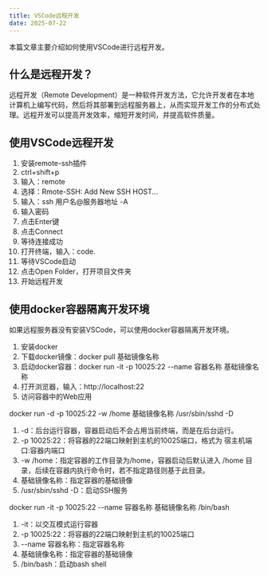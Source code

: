 ```yaml
---
title: VSCode远程开发
date: 2025-07-22
---
```


本篇文章主要介绍如何使用VSCode进行远程开发。

## 什么是远程开发？

远程开发（Remote Development）是一种软件开发方法，它允许开发者在本地计算机上编写代码，然后将其部署到远程服务器上，从而实现开发工作的分布式处理。远程开发可以提高开发效率，缩短开发时间，并提高软件质量。

## 使用VSCode远程开发

1. 安装remote-ssh插件
2. ctrl+shift+p
3. 输入：remote
4. 选择：Rmote-SSH: Add New SSH HOST...
5. 输入：ssh 用户名@服务器地址 -A
6. 输入密码
7. 点击Enter键
8. 点击Connect
9. 等待连接成功
10. 打开终端，输入：code.
11. 等待VSCode启动
12.  点击Open Folder，打开项目文件夹
13.  开始远程开发

## 使用docker容器隔离开发环境

如果远程服务器没有安装VSCode，可以使用docker容器隔离开发环境。

1. 安装docker
2. 下载docker镜像：docker pull 基础镜像名称
3. 启动docker容器：docker run -it -p 10025:22 --name 容器名称 基础镜像名称
4. 打开浏览器，输入：http://localhost:22
5. 访问容器中的Web应用

docker run -d -p 10025:22 -w /home 基础镜像名称 /usr/sbin/sshd -D

1. -d：后台运行容器，容器启动后不会占用当前终端，而是在后台运行。
2. -p 10025:22：将容器的22端口映射到主机的10025端口，格式为 宿主机端口:容器内端口
3. -w /home：指定容器的工作目录为/home，容器启动后默认进入 /home 目录，后续在容器内执行命令时，若不指定路径则基于此目录。
4. 基础镜像名称：指定容器的基础镜像
5. /usr/sbin/sshd -D：启动SSH服务

docker run -it -p 10025:22 --name 容器名称 基础镜像名称 /bin/bash

1. -it：以交互模式运行容器
2. -p 10025:22：将容器的22端口映射到主机的10025端口
3. --name 容器名称：指定容器名称
4. 基础镜像名称：指定容器的基础镜像
5. /bin/bash：启动bash shell
